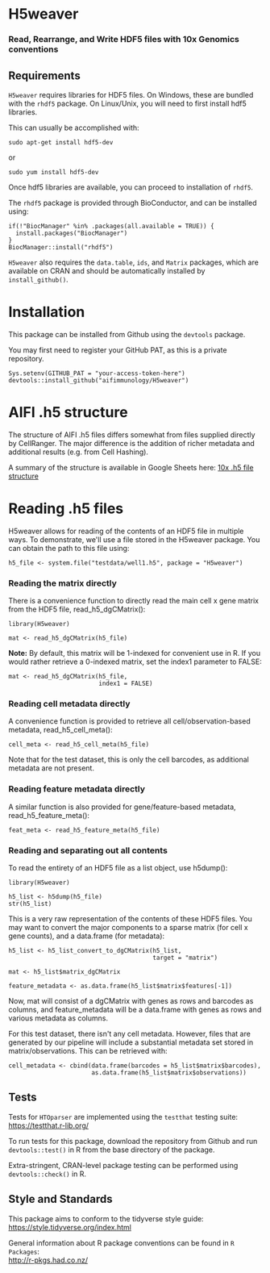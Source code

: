 # H5weaver
### Read, Rearrange, and Write HDF5 files with 10x Genomics conventions

## Requirements

`H5weaver` requires libraries for HDF5 files. On Windows, these are bundled with the `rhdf5` package. On Linux/Unix, you will need to first install hdf5 libraries.

This can usually be accomplished with:
```
sudo apt-get install hdf5-dev
```
or
```
sudo yum install hdf5-dev
```

Once hdf5 libraries are available, you can proceed to installation of `rhdf5`.

The `rhdf5` package is provided through BioConductor, and can be installed using:
```
if(!"BiocManager" %in% .packages(all.available = TRUE)) {
  install.packages("BiocManager")
}
BiocManager::install("rhdf5")
```

`H5weaver` also requires the `data.table`, `ids`, and `Matrix` packages, which are available on CRAN and should be automatically installed by `install_github()`.

# Installation

This package can be installed from Github using the `devtools` package.

You may first need to register your GitHub PAT, as this is a private repository.
```
Sys.setenv(GITHUB_PAT = "your-access-token-here")
devtools::install_github("aifimmunology/H5weaver")
```

# AIFI .h5 structure

The structure of AIFI .h5 files differs somewhat from files supplied directly by CellRanger. The major difference is the addition of richer metadata and additional results (e.g. from Cell Hashing).

A summary of the structure is available in Google Sheets here: [10x .h5 file structure](https://docs.google.com/spreadsheets/d/110NO7o6rMorPF85r5s0mVQiwEiTC2AiWNdAYQVemZJ8/edit#gid=0)

# Reading .h5 files

H5weaver allows for reading of the contents of an HDF5 file in multiple ways. To demonstrate, we'll use a file stored in the H5weaver package. You can obtain the path to this file using:
```
h5_file <- system.file("testdata/well1.h5", package = "H5weaver")
```

### Reading the matrix directly

There is a convenience function to directly read the main cell x gene matrix from the HDF5 file, read_h5_dgCMatrix():

```
library(H5weaver)

mat <- read_h5_dgCMatrix(h5_file)
```

**Note:** By default, this matrix will be 1-indexed for convenient use in R. If you would rather retrieve a 0-indexed matrix, set the index1 parameter to FALSE:
```
mat <- read_h5_dgCMatrix(h5_file,
                         index1 = FALSE)
```

### Reading cell metadata directly

A convenience function is provided to retrieve all cell/observation-based metadata, read_h5_cell_meta():
```
cell_meta <- read_h5_cell_meta(h5_file)
```
Note that for the test dataset, this is only the cell barcodes, as additional metadata are not present.

### Reading feature metadata directly

A similar function is also provided for gene/feature-based metadata, read_h5_feature_meta():
```
feat_meta <- read_h5_feature_meta(h5_file)
```


### Reading and separating out all contents

To read the entirety of an HDF5 file as a list object, use h5dump():
```
library(H5weaver)

h5_list <- h5dump(h5_file)
str(h5_list)
```
This is a very raw representation of the contents of these HDF5 files. You may want to convert the major components to a sparse matrix (for cell x gene counts), and a data.frame (for metadata):
```
h5_list <- h5_list_convert_to_dgCMatrix(h5_list,
                                        target = "matrix")
                                        
mat <- h5_list$matrix_dgCMatrix

feature_metadata <- as.data.frame(h5_list$matrix$features[-1])
```
Now, mat will consist of a dgCMatrix with genes as rows and barcodes as columns, and feature_metadata will be a data.frame with genes as rows and various metadata as columns. 

For this test dataset, there isn't any cell metadata. However, files that are generated by our pipeline will include a substantial metadata set stored in matrix/observations. This can be retrieved with:
```
cell_metadata <- cbind(data.frame(barcodes = h5_list$matrix$barcodes),
                       as.data.frame(h5_list$matrix$observations))
```



## Tests

Tests for `HTOparser` are implemented using the `testthat` testing suite:  
https://testthat.r-lib.org/

To run tests for this package, download the repository from Github and run `devtools::test()` in R from the base directory of the package.

Extra-stringent, CRAN-level package testing can be performed using `devtools::check()` in R.

## Style and Standards

This package aims to conform to the tidyverse style guide:  
https://style.tidyverse.org/index.html

General information about R package conventions can be found in `R Packages`:  
http://r-pkgs.had.co.nz/
